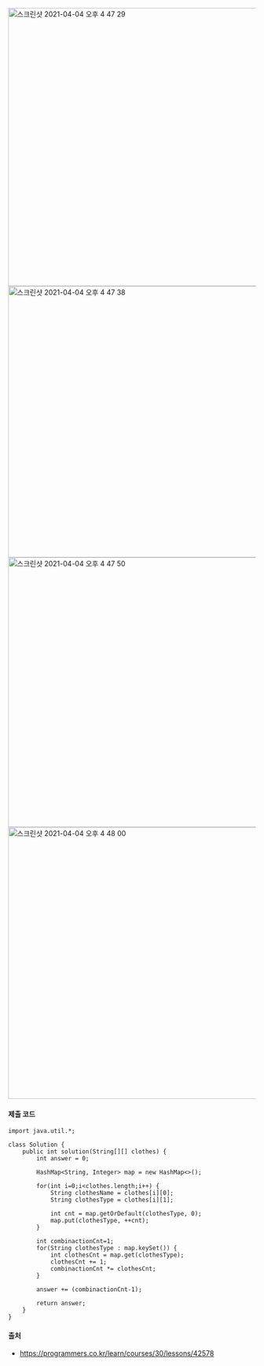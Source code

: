 <img width="565" alt="스크린샷 2021-04-04 오후 4 47 29" src="https://user-images.githubusercontent.com/44339530/113502164-727d9380-9565-11eb-941a-8863ba01f9a0.png"><br>
<img width="551" alt="스크린샷 2021-04-04 오후 4 47 38" src="https://user-images.githubusercontent.com/44339530/113502167-77dade00-9565-11eb-95fc-a75f0f26b4a3.png"><br>
<img width="548" alt="스크린샷 2021-04-04 오후 4 47 50" src="https://user-images.githubusercontent.com/44339530/113502171-7f01ec00-9565-11eb-94fb-329149ebe9e2.png"><br>
<img width="552" alt="스크린샷 2021-04-04 오후 4 48 00" src="https://user-images.githubusercontent.com/44339530/113502174-84f7cd00-9565-11eb-8216-43aa26957806.png"><br>

#### 제출 코드
~~~
import java.util.*;

class Solution {
    public int solution(String[][] clothes) {
        int answer = 0;
        
        HashMap<String, Integer> map = new HashMap<>();
        
        for(int i=0;i<clothes.length;i++) {
            String clothesName = clothes[i][0];
            String clothesType = clothes[i][1];
            
            int cnt = map.getOrDefault(clothesType, 0);
            map.put(clothesType, ++cnt);
        }
        
        int combinactionCnt=1;
        for(String clothesType : map.keySet()) {
            int clothesCnt = map.get(clothesType);
            clothesCnt += 1;
            combinactionCnt *= clothesCnt;
        }
        
        answer += (combinactionCnt-1);
         
        return answer;
    }
}
~~~

#### 출처
- https://programmers.co.kr/learn/courses/30/lessons/42578